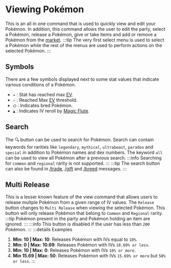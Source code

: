 # Viewing Pokémon

This is an all in one command that is used to quickly view and edit your Pokémon. In addition, this command allows the user to edit the party, select a Pokémon, release a Pokémon, give or take items and add or remove a Pokémon from the [market](./market.md).
:::tip
The very first select menu is used to select a Pokémon while the rest of the menus are used to perform actions on the selected Pokémon. 
:::

## Symbols
There are a few symbols displayed next to some stat values that indicate various conditions of a Pokémon.
- `✦` : Stat has reached max [EV](../strategies/ev.md).
- `✧` : Reached Max [EV](../strategies/ev.md) threshold.
- `⌬` : Indicates bred Pokémon.
- `▲` : Indicates IV reroll by [Magic Flute](../items.md#magic-flute).

## Search
The 🔍 button can be used to search for Pokémon. Search can contain keywords for rarities like `legendary`, `mythical`, `ultrabeast`, `paradox` and `special` in addition to Pokémon names and dex numbers. The keyword `all` can be used to view all Pokémon after a previous search.
:::info
Searching for `common` and `regional` rarity is not supported.
:::
:::tip
The search button can also be found in [/trade](/commands/trade.html), [/gift](/commands/gift.html) and [/breed](/commands/breed.html) messages.
:::

## Multi Release
This is a lesser known feature of the view command that allows users to release multple Pokémon from a given range of IV values. The `Release` button changes to `Multi Release` when viewing the selected Pokémon. This button will only release Pokémon that belong to `Common` and `Regional` rarity.
:::tip
Pokémon present in the party and Pokémon holding an item are ignored.
:::
:::info
This button is disabled if the user has less than `200` Pokémon.
::: 
:::details Examples
1. **Min: 10 | Max: 10**: Releases Pokémon with IVs equal to `10%`.
2. **Min: 0 | Max: 10.69**: Releases Pokémon with IVs `10.69% or less`.
3. **Min: 10 | Max: 0**: Releases Pokémon with IVs `10% or more`.
4. **Min 15.69 | Max: 50**: Releases Pokémon with IVs `15.69% or more` but `50% or less`.
:::